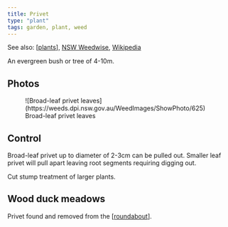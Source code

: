 ```yaml
---
title: Privet
type: "plant"
tags: garden, plant, weed 
---
```


See also: [[plants]], [NSW Weedwise](https://weeds.dpi.nsw.gov.au/Weeds/Details/110), [Wikipedia](https://en.wikipedia.org/wiki/Privet)

An evergreen bush or tree of 4-10m.

## Photos

<figure markdown>
![Broad-leaf privet leaves](https://weeds.dpi.nsw.gov.au/WeedImages/ShowPhoto/625)
<caption>Broad-leaf privet leaves</caption>
</figure>


## Control

Broad-leaf privet up to diameter of 2-3cm can be pulled out. Smaller leaf privet will pull apart leaving root segments requiring digging out.

Cut stump treatment of larger plants. 

## Wood duck meadows

Privet found and removed from the [[roundabout]].

[//begin]: # "Autogenerated link references for markdown compatibility"
[plants]: plants "Plants"
[roundabout]: ../roundabout "Roundabout"
[//end]: # "Autogenerated link references"